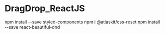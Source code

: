 # DragDrop_ReactJS
npm install --save styled-components
npm i @atlaskit/css-reset
npm install --save react-beautiful-dnd
